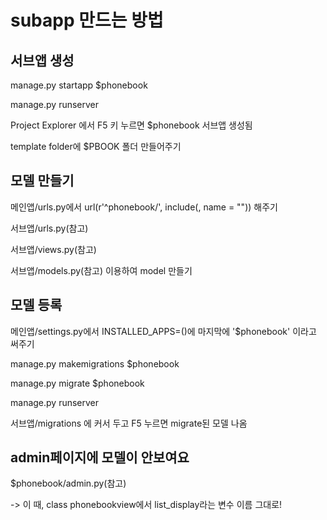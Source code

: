 # subapp 만드는 방법

## 서브앱 생성
manage.py startapp $phonebook

manage.py runserver

Project Explorer 에서 F5 키 누르면 $phonebook 서브앱 생성됨

template folder에 $PBOOK 폴더 만들어주기


## 모델 만들기
메인앱/urls.py에서 url(r'^phonebook/', include(, name = "")) 해주기

서브앱/urls.py(참고)

서브앱/views.py(참고)

서브앱/models.py(참고) 이용하여 model 만들기



## 모델 등록
메인앱/settings.py에서 INSTALLED_APPS=()에 마지막에 '$phonebook' 이라고 써주기

manage.py makemigrations $phonebook

manage.py migrate $phonebook

manage.py runserver

서브앱/migrations 에 커서 두고 F5 누르면 migrate된 모델 나옴

 
## admin페이지에 모델이 안보여요
$phonebook/admin.py(참고)

  -> 이 때, class phonebookview에서 list_display라는 변수 이름 그대로!
